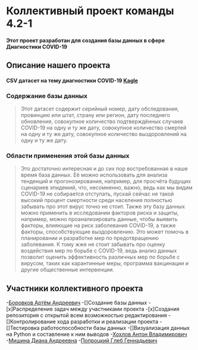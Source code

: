 # Коллективный проект команды 4.2-1
#### Этот проект разработан для создания базы данных в сфере Диагностики COVID-19
## Описание нашего проекта
#### CSV датасет на тему диагностики COVID-19 [Kagle](https://www.kaggle.com/datasets/sudalairajkumar/novel-corona-virus-2019-dataset/data)
### Содержание базы данных 
> Этот датасет содержит серийный номер, дату обследования, провинцию или штат, страну или регион, дату последнего обновления, совокупное количество подтверждённых случаев COVID-19 на одну и ту же дату, совокупное количество смертей на одну и ту же дату, совокупное количество выздоровлений на одну и ту же дату.
### Области применения этой базы данных
> Это достаточно интересная и до сих пор востребованная в наше время база данных. Её можно использовать для анализа тенденций и прогонозирования, например, для просчёта будущих сценариев эпидемий, что, несомненно, важно, ведь как мы видим COVID-19 не собирается отступать, пускай сейчас не такой высокий процент смертности среди населения полностью забывать про этот вирус точно не стоит. Также эту базу данных можно применить в исследовании факторов риска и защиты, например, можно проанализировать данные, чтобы выявить факторы, влияющие на риск заболевания COVID-19, а также факторы, способствующие выздоровлению. Это может помочь в планировании и разработке мер по предотвращению заболевания. К тому жже не стоит забывать про оценку воздействия мер по борьбе с COVID-19, ведь анализ данных позволит оценить эффективность различных мер по борьбе с вирусом, таких как карантинные меры, программа вакцинации и другие общественные интервенции.
## Участники коллективного проекта
-[Боровков Артём Андреевич](https://github.com/Scorpiortem)
    -[]Создание базы данных
    -[x]Распределение задач между участниками проекта
    -[x]Создания репозитория с открытой всем возможностью редактирования
    -[]Контролирование хода разработки и реализации проекта
    -[]Тестировка работоспособности базы данных
    -[]Визуализация данных на Python и составление к ним выводов
-[Хохлов Антон Владимирович](https://github.com/antonkhokhlow)
-[Мишина Диана Андреевна](https://github.com/MishinaDiana)
-[Попроцкий Глеб Геннадьевич](https://github.com/godleifrg)
